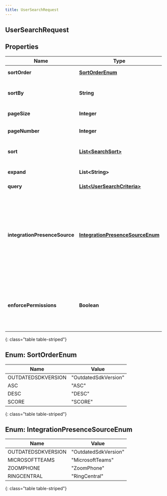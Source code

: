 ```yaml
---
title: UserSearchRequest
---
```


## UserSearchRequest

## Properties

| Name                          | Type                                                                             | Description                                                                                                                                                                                                                                 | Notes      |
| ----------------------------- | -------------------------------------------------------------------------------- | ------------------------------------------------------------------------------------------------------------------------------------------------------------------------------------------------------------------------------------------- | ---------- |
| **sortOrder**                 | [**SortOrderEnum**](#SortOrderEnum)<!---->                                       | The sort order for results                                                                                                                                                                                                                  | [optional] |
| **sortBy**                    | <!----><!---->**String**<!---->                                                  | The field in the resource that you want to sort the results by                                                                                                                                                                              | [optional] |
| **pageSize**                  | <!----><!---->**Integer**<!---->                                                 | The number of results per page                                                                                                                                                                                                              | [optional] |
| **pageNumber**                | <!----><!---->**Integer**<!---->                                                 | The page of resources you want to retrieve                                                                                                                                                                                                  | [optional] |
| **sort**                      | <!----><!---->[**List&lt;SearchSort&gt;**](SearchSort.md)<!---->                 | Multi-value sort order, list of multiple sort values                                                                                                                                                                                        | [optional] |
| **expand**                    | <!----><!---->**List&lt;String&gt;**<!---->                                      | Provides more details about a specified resource                                                                                                                                                                                            | [optional] |
| **query**                     | <!----><!---->[**List&lt;UserSearchCriteria&gt;**](UserSearchCriteria.md)<!----> |                                                                                                                                                                                                                                             | [optional] |
| **integrationPresenceSource** | [**IntegrationPresenceSourceEnum**](#IntegrationPresenceSourceEnum)<!---->       | Gets an integration presence for users instead of their defaults. This parameter will only be used when presence is provided as an \&quot;expand\&quot;. When using this parameter the maximum number of users that can be returned is 100. | [optional] |
| **enforcePermissions**        | <!----><!---->**Boolean**<!---->                                                 | This property only applies to api/v2/user/search; when set to true add additional search criteria to filter users by: directory:user:view                                                                                                   | [optional] |

{: class="table table-striped"}

<a name="SortOrderEnum"></a>

## Enum: SortOrderEnum

| Name               | Value                          |
| ------------------ | ------------------------------ |
| OUTDATEDSDKVERSION | &quot;OutdatedSdkVersion&quot; |
| ASC                | &quot;ASC&quot;                |
| DESC               | &quot;DESC&quot;               |
| SCORE              | &quot;SCORE&quot;              |

{: class="table table-striped"}

<a name="IntegrationPresenceSourceEnum"></a>

## Enum: IntegrationPresenceSourceEnum

| Name               | Value                          |
| ------------------ | ------------------------------ |
| OUTDATEDSDKVERSION | &quot;OutdatedSdkVersion&quot; |
| MICROSOFTTEAMS     | &quot;MicrosoftTeams&quot;     |
| ZOOMPHONE          | &quot;ZoomPhone&quot;          |
| RINGCENTRAL        | &quot;RingCentral&quot;        |

{: class="table table-striped"}
